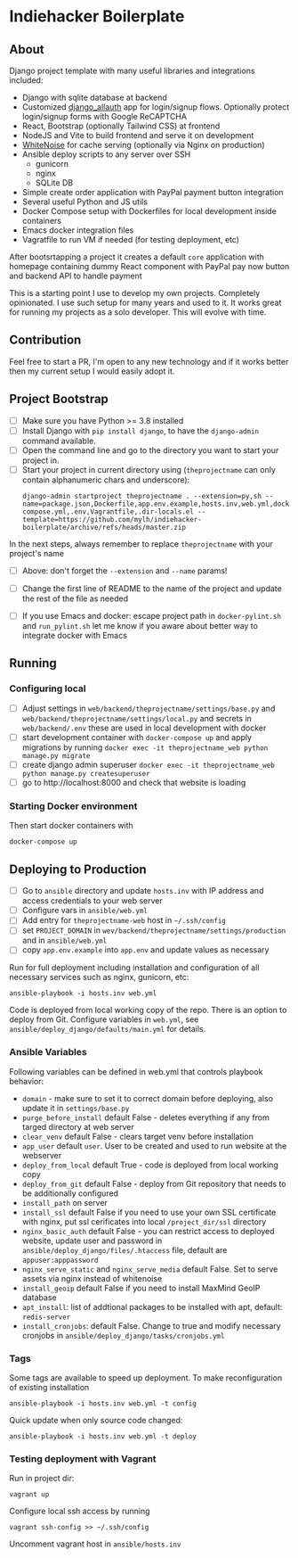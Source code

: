 # Indiehacker Boilerplate

## About

Django project template with many useful libraries and integrations included:
 - Django with sqlite database at backend
 - Customized [django_allauth](https://django-allauth.readthedocs.io/en/latest/index.html) app for login/signup flows. Optionally protect login/signup forms with Google ReCAPTCHA
 - React, Bootstrap (optionally Tailwind CSS) at frontend
 - NodeJS and Vite to build frontend and serve it on development
 - [WhiteNoise](http://whitenoise.evans.io/en/stable/) for cache serving (optionally via Nginx on production)
 - Ansible deploy scripts to any server over SSH
   - gunicorn
   - nginx
   - SQLite DB
 - Simple create order application with PayPal payment button integration
 - Several useful Python and JS utils
 - Docker Compose setup with Dockerfiles for local development inside containers
 - Emacs docker integration files
 - Vagratfile to run VM if needed (for testing deployment, etc)

After bootsrtapping a project it creates a default `core` application with homepage containing dummy React component with PayPal pay now button and backend API to handle payment

This is a starting point I use to develop my own projects. Completely opinionated. I use such setup for many years and used to it. It works great for running my projects as a solo developer. This will evolve with time.

## Contribution

Feel free to start a PR, I'm open to any new technology and if it works better then my current setup I would easily adopt it.

## Project Bootstrap

- [ ] Make sure you have Python >= 3.8 installed
- [ ] Install Django with `pip install django`, to have the `django-admin` command available.
- [ ] Open the command line and go to the directory you want to start your project in.
- [ ] Start your project in current directory using (`theprojectname` can only contain alphanumeric chars and underscore):
    ```
    django-admin startproject theprojectname . --extension=py,sh --name=package.json,Dockerfile,app.env.example,hosts.inv,web.yml,docker-compose.yml,.env,Vagrantfile,.dir-locals.el --template=https://github.com/mylh/indiehacker-boilerplate/archive/refs/heads/master.zip
    ```

In the next steps, always remember to replace `theprojectname` with your project's name
- [ ] Above: don't forget the `--extension` and `--name` params!
- [ ] Change the first line of README to the name of the project and update the rest of the file as needed
- [ ] If you use Emacs and docker: escape project path in `docker-pylint.sh` and `run_pylint.sh` let me know if you aware about better way to integrate docker with Emacs


## Running

### Configuring local

- [ ] Adjust settings in `web/backend/theprojectname/settings/base.py` and `web/backend/theprojectname/settings/local.py` and secrets in `web/backend/.env` these are used in local development with docker
- [ ] start development container with `docker-compose up` and apply migrations by running `docker exec -it theprojectname_web python manage.py migrate`
- [ ] create django admin superuser `docker exec -it theprojectname_web python manage.py createsuperuser`
- [ ] go to http://localhost:8000 and check that website is loading

### Starting Docker environment

Then start docker containers with

    docker-compose up

## Deploying to Production

- [ ] Go to `ansible` directory and update `hosts.inv` with IP address and access credentials to your web server
- [ ] Configure vars in `ansible/web.yml`
- [ ] Add entry for `theprojectname-web` host in `~/.ssh/config`
- [ ] set `PROJECT_DOMAIN` in `wev/backend/theprojectname/settings/production` and in `ansible/web.yml`
- [ ] copy `app.env.example` into `app.env` and update values as necessary

Run for full deployment including installation and configuration of all necessary services such as nginx, gunicorn, etc:

    ansible-playbook -i hosts.inv web.yml


Code is deployed from local working copy of the repo. There is an option to deploy from Git. Configure variables in `web.yml`, see `ansible/deploy_django/defaults/main.yml` for details.

### Ansible Variables

Following variables can be defined in web.yml that controls playbook behavior:

- `domain` - make sure to set it to correct domain before deploying, also update it in `settings/base.py`
- `purge_before_install` default False - deletes everything if any from targed directory at web server
- `clear_venv` default False - clears target venv before installation
- `app_user` default `user`. User to be created and used to run website at the webserver
- `deploy_from_local` default True - code is deployed from local working copy
- `deploy_from_git` default False - deploy from Git repository that needs to be additionally configured
- `install_path` on server
- `install_ssl` default False if you need to use your own SSL certificate with nginx, put ssl cerificates into local `/project_dir/ssl` directory
- `nginx_basic_auth` default False - you can restrict access to deployed website, update user and password in `ansible/deploy_django/files/.htaccess` file, default are `appuser:apppassword`
- `nginx_serve_static` and `nginx_serve_media` default False. Set to serve assets via nginx instead of whitenoise
- `install_geoip` default False if you need to install MaxMind GeoIP database
- `apt_install`: list of addtional packages to be installed with apt, default: `redis-server`
- `install_cronjobs`: default False. Change to true and modify necessary cronjobs in `ansible/deploy_django/tasks/cronjobs.yml`

### Tags

Some tags are available to speed up deployment. To make reconfiguration of existing installation

    ansible-playbook -i hosts.inv web.yml -t config


Quick update when only source code changed:

    ansible-playbook -i hosts.inv web.yml -t deploy


### Testing deployment with Vagrant

Run in project dir:

    vagrant up

Configure local ssh access by running

    vagrant ssh-config >> ~/.ssh/config

Uncomment vagrant host in `ansible/hosts.inv`
